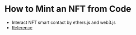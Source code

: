 # How to Mint an NFT from Code
* Interact NFT smart contact by ethers.js  and web3.js
* [Reference](https://docs.alchemy.com/docs/how-to-mint-an-nft-from-code)
